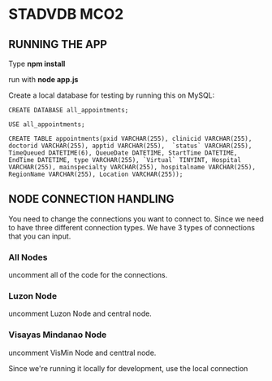 # STADVDB MCO2
 
## RUNNING THE APP

Type **npm install**

run with **node app.js**

Create a local database for testing by running this on MySQL:

```
CREATE DATABASE all_appointments;

USE all_appointments;

CREATE TABLE appointments(pxid VARCHAR(255), clinicid VARCHAR(255), doctorid VARCHAR(255), apptid VARCHAR(255),  `status` VARCHAR(255), TimeQueued DATETIME(6), QueueDate DATETIME, StartTime DATETIME, EndTime DATETIME, type VARCHAR(255), `Virtual` TINYINT, Hospital VARCHAR(255), mainspecialty VARCHAR(255), hospitalname VARCHAR(255), RegionName VARCHAR(255), Location VARCHAR(255));

```

## NODE CONNECTION HANDLING

You need to change the connections you want to connect to. Since we need to have three different connection types. We have 3 types of connections that you can input.

### All Nodes
uncomment all of the code for the connections.

### Luzon Node

uncomment Luzon Node and central node.

### Visayas Mindanao Node

uncomment VisMin Node and centtral node.

Since we're running it locally for development, use the local connection